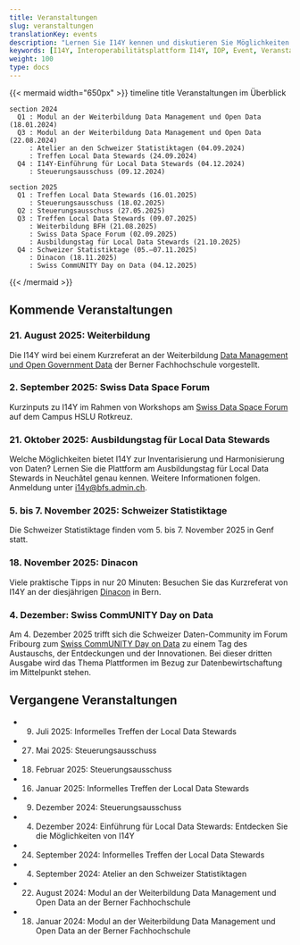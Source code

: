 ```yaml
---
title: Veranstaltungen
slug: veranstaltungen
translationKey: events
description: "Lernen Sie I14Y kennen und diskutieren Sie Möglichkeiten zur Datenharmonisierung: Die Interoperabilitätsstelle organisiert regelmässig Veranstaltungen zur Plattform und zur Datenharmonisierung. Wir freuen uns auf Ihre Teilnahme."
keywords: [I14Y, Interoperabilitätsplattform I14Y, IOP, Event, Veranstaltung, Information, Ausbildung, Austausch]
weight: 100
type: docs
---
```


{{< mermaid width="650px" >}}
timeline
    title Veranstaltungen im Überblick

    section 2024
      Q1 : Modul an der Weiterbildung Data Management und Open Data (18.01.2024)
      Q3 : Modul an der Weiterbildung Data Management und Open Data (22.08.2024)
         : Atelier an den Schweizer Statistiktagen (04.09.2024)
         : Treffen Local Data Stewards (24.09.2024)
      Q4 : I14Y-Einführung für Local Data Stewards (04.12.2024)
         : Steuerungsausschuss (09.12.2024)

    section 2025
      Q1 : Treffen Local Data Stewards (16.01.2025)
         : Steuerungsausschuss (18.02.2025)
      Q2 : Steuerungsausschuss (27.05.2025)
      Q3 : Treffen Local Data Stewards (09.07.2025)
         : Weiterbildung BFH (21.08.2025)
         : Swiss Data Space Forum (02.09.2025)
         : Ausbildungstag für Local Data Stewards (21.10.2025)
      Q4 : Schweizer Statistiktage (05.–07.11.2025)
         : Dinacon (18.11.2025)
         : Swiss CommUNITY Day on Data (04.12.2025)
{{< /mermaid >}}

## Kommende Veranstaltungen

### 21. August 2025: Weiterbildung
Die I14Y wird bei einem Kurzreferat an der Weiterbildung [Data Management und Open Government Data](https://www.bfh.ch/de/aktuell/fachveranstaltungen/weiterbildung-data-management-open-government-data/) der Berner Fachhochschule vorgestellt.

### 2. September 2025: Swiss Data Space Forum
Kurzinputs zu I14Y im Rahmen von Workshops am [Swiss Data Space Forum](https://forum.swissdataalliance.ch) auf dem Campus HSLU Rotkreuz.

### 21. Oktober 2025: Ausbildungstag für Local Data Stewards
Welche Möglichkeiten bietet I14Y zur Inventarisierung und Harmonisierung von Daten? Lernen Sie die Plattform am Ausbildungstag für Local Data Stewards in Neuchâtel genau kennen. Weitere Informationen folgen. Anmeldung unter [i14y@bfs.admin.ch](mailto:i14y@bfs.admin.ch).   

### 5. bis 7. November 2025: Schweizer Statistiktage
Die Schweizer Statistiktage finden vom 5. bis 7. November 2025 in Genf statt.

### 18. November 2025: Dinacon
Viele praktische Tipps in nur 20 Minuten: Besuchen Sie das Kurzreferat von I14Y an der diesjährigen [Dinacon](https://dinacon.ch) in Bern. 

### 4. Dezember: Swiss CommUNITY Day on Data
Am 4. Dezember 2025 trifft sich die Schweizer Daten-Community im Forum Fribourg zum [Swiss CommUNITY Day on Data](https://swissdatacommunity.ch/alle-events/swisscommunity-day-on-data-2025/) zu einem Tag des Austauschs, der Entdeckungen und der Innovationen. Bei dieser dritten Ausgabe wird das Thema Plattformen im Bezug zur Datenbewirtschaftung im Mittelpunkt stehen.

## Vergangene Veranstaltungen

- 9. Juli 2025: Informelles Treffen der Local Data Stewards
- 27. Mai 2025: Steuerungsausschuss
- 18. Februar 2025: Steuerungsausschuss
- 16. Januar 2025: Informelles Treffen der Local Data Stewards
- 09. Dezember 2024: Steuerungsausschuss
- 04. Dezember 2024: Einführung für Local Data Stewards: Entdecken Sie die Möglichkeiten von I14Y
- 24. September 2024: Informelles Treffen der Local Data Stewards
- 04. September 2024: Atelier an den Schweizer Statistiktagen
- 22. August 2024: Modul an der Weiterbildung Data Management und Open Data an der Berner Fachhochschule
- 18. Januar 2024: Modul an der Weiterbildung Data Management und Open Data an der Berner Fachhochschule
